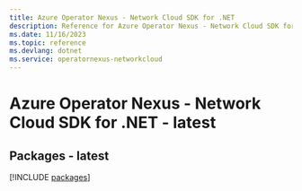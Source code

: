 ```yaml
---
title: Azure Operator Nexus - Network Cloud SDK for .NET
description: Reference for Azure Operator Nexus - Network Cloud SDK for .NET
ms.date: 11/16/2023
ms.topic: reference
ms.devlang: dotnet
ms.service: operatornexus-networkcloud
---
```

# Azure Operator Nexus - Network Cloud SDK for .NET - latest
## Packages - latest
[!INCLUDE [packages](operator-nexus---network-cloud-index.md)]